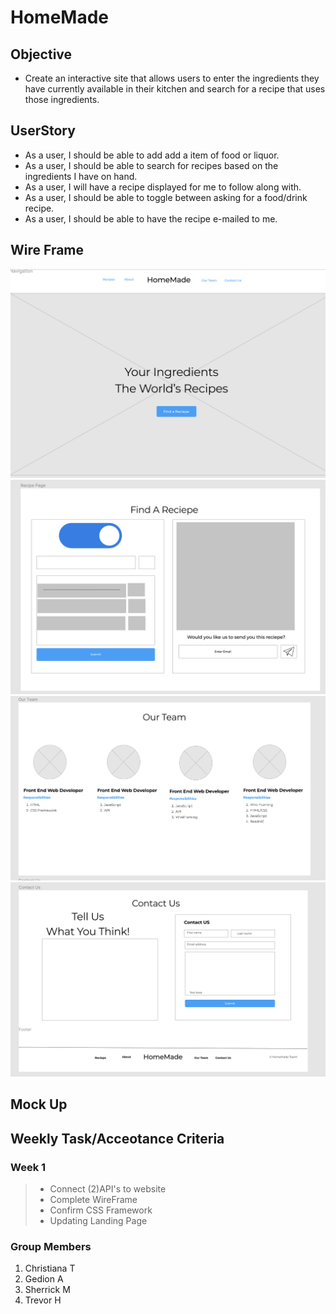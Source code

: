# HomeMade

## Objective

- Create an interactive site that allows users to enter the ingredients they have currently available in their kitchen and search for a recipe that uses those ingredients.

## UserStory

- As a user, I should be able to add add a item of food or liquor.
- As a user, I should be able to search for recipes based on the ingredients I have on hand.
- As a user, I will have a recipe displayed for me to follow along with.
- As a user, I should be able to toggle between asking for a food/drink recipe.
- As a user, I should be able to have the recipe e-mailed to me.

## Wire Frame

![WifeFrame Landing Page](/assets/images/Screen%20Shot%202022-04-13%20at%209.05.58%20PM.png)
![Reciepe Page](/assets/images/Screen%20Shot%202022-04-13%20at%209.06.16%20PM.png)
![About Page](/assets/images/Screen%20Shot%202022-04-13%20at%209.06.23%20PM.png)
![Contact Page ](/assets/images/Screen%20Shot%202022-04-13%20at%209.06.34%20PM.png)

## Mock Up

## Weekly Task/Acceotance Criteria

### Week 1

> - Connect (2)API's to website
> - Complete WireFrame
> - Confirm CSS Framework
> - Updating Landing Page

### Group Members

1. Christiana T
2. Gedion A
3. Sherrick M
4. Trevor H

